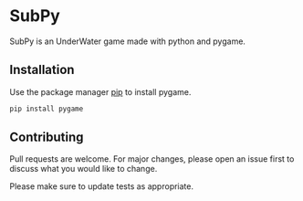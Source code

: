 # SubPy

SubPy is an UnderWater game made with python and pygame.

## Installation

Use the package manager [pip](https://pip.pypa.io/en/stable/) to install pygame.

```bash
pip install pygame
```

## Contributing
Pull requests are welcome. For major changes, please open an issue first to discuss what you would like to change.

Please make sure to update tests as appropriate.